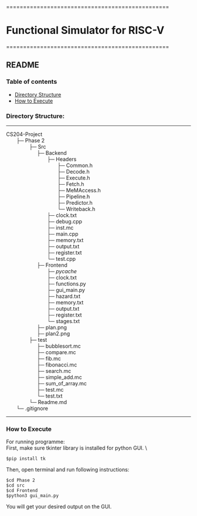 ================================================
# Functional Simulator for RISC-V
================================================

## README

### Table of contents
- [Directory Structure](#directory-structure)
- [How to Execute](#how-to-execute)



### Directory Structure:
----------
CS204-Project \
&ensp;&ensp;&ensp;&ensp;├─ Phase 2 \
&ensp;&ensp;&ensp;&ensp;&ensp;&ensp;&ensp;&ensp;&ensp;├─ Src <br>
&ensp;&ensp;&ensp;&ensp;&ensp;&ensp;&ensp;&ensp;&ensp;&ensp;&ensp;&ensp;├─ Backend<br>
&ensp;&ensp;&ensp;&ensp;&ensp;&ensp;&ensp;&ensp;&ensp;&ensp;&ensp;&ensp;&ensp;&ensp;&ensp;&ensp;├─ Headers<br>
&ensp;&ensp;&ensp;&ensp;&ensp;&ensp;&ensp;&ensp;&ensp;&ensp;&ensp;&ensp;&ensp;&ensp;&ensp;&ensp;&ensp;&ensp;&ensp;&ensp;├─ Common.h<br>
&ensp;&ensp;&ensp;&ensp;&ensp;&ensp;&ensp;&ensp;&ensp;&ensp;&ensp;&ensp;&ensp;&ensp;&ensp;&ensp;&ensp;&ensp;&ensp;&ensp;├─ Decode.h<br>
&ensp;&ensp;&ensp;&ensp;&ensp;&ensp;&ensp;&ensp;&ensp;&ensp;&ensp;&ensp;&ensp;&ensp;&ensp;&ensp;&ensp;&ensp;&ensp;&ensp;├─ Execute.h<br>
&ensp;&ensp;&ensp;&ensp;&ensp;&ensp;&ensp;&ensp;&ensp;&ensp;&ensp;&ensp;&ensp;&ensp;&ensp;&ensp;&ensp;&ensp;&ensp;&ensp;├─ Fetch.h<br>
&ensp;&ensp;&ensp;&ensp;&ensp;&ensp;&ensp;&ensp;&ensp;&ensp;&ensp;&ensp;&ensp;&ensp;&ensp;&ensp;&ensp;&ensp;&ensp;&ensp;├─ MeMAccess.h<br>
&ensp;&ensp;&ensp;&ensp;&ensp;&ensp;&ensp;&ensp;&ensp;&ensp;&ensp;&ensp;&ensp;&ensp;&ensp;&ensp;&ensp;&ensp;&ensp;&ensp;├─ Pipeline.h<br>
&ensp;&ensp;&ensp;&ensp;&ensp;&ensp;&ensp;&ensp;&ensp;&ensp;&ensp;&ensp;&ensp;&ensp;&ensp;&ensp;&ensp;&ensp;&ensp;&ensp;├─ Predictor.h<br>
&ensp;&ensp;&ensp;&ensp;&ensp;&ensp;&ensp;&ensp;&ensp;&ensp;&ensp;&ensp;&ensp;&ensp;&ensp;&ensp;&ensp;&ensp;&ensp;&ensp;└─ Writeback.h<br>
&ensp;&ensp;&ensp;&ensp;&ensp;&ensp;&ensp;&ensp;&ensp;&ensp;&ensp;&ensp;&ensp;&ensp;&ensp;&ensp;├─ clock.txt<br>
&ensp;&ensp;&ensp;&ensp;&ensp;&ensp;&ensp;&ensp;&ensp;&ensp;&ensp;&ensp;&ensp;&ensp;&ensp;&ensp;├─ debug.cpp<br>
&ensp;&ensp;&ensp;&ensp;&ensp;&ensp;&ensp;&ensp;&ensp;&ensp;&ensp;&ensp;&ensp;&ensp;&ensp;&ensp;├─ inst.mc<br>
&ensp;&ensp;&ensp;&ensp;&ensp;&ensp;&ensp;&ensp;&ensp;&ensp;&ensp;&ensp;&ensp;&ensp;&ensp;&ensp;├─ main.cpp<br>
&ensp;&ensp;&ensp;&ensp;&ensp;&ensp;&ensp;&ensp;&ensp;&ensp;&ensp;&ensp;&ensp;&ensp;&ensp;&ensp;├─ memory.txt<br>
&ensp;&ensp;&ensp;&ensp;&ensp;&ensp;&ensp;&ensp;&ensp;&ensp;&ensp;&ensp;&ensp;&ensp;&ensp;&ensp;├─ output.txt<br>
&ensp;&ensp;&ensp;&ensp;&ensp;&ensp;&ensp;&ensp;&ensp;&ensp;&ensp;&ensp;&ensp;&ensp;&ensp;&ensp;├─ register.txt<br>
&ensp;&ensp;&ensp;&ensp;&ensp;&ensp;&ensp;&ensp;&ensp;&ensp;&ensp;&ensp;&ensp;&ensp;&ensp;&ensp;└─ test.cpp<br>
&ensp;&ensp;&ensp;&ensp;&ensp;&ensp;&ensp;&ensp;&ensp;&ensp;&ensp;&ensp;├─ Frontend<br>
&ensp;&ensp;&ensp;&ensp;&ensp;&ensp;&ensp;&ensp;&ensp;&ensp;&ensp;&ensp;&ensp;&ensp;&ensp;&ensp;├─ _pycache_<br>
&ensp;&ensp;&ensp;&ensp;&ensp;&ensp;&ensp;&ensp;&ensp;&ensp;&ensp;&ensp;&ensp;&ensp;&ensp;&ensp;├─ clock.txt<br>
&ensp;&ensp;&ensp;&ensp;&ensp;&ensp;&ensp;&ensp;&ensp;&ensp;&ensp;&ensp;&ensp;&ensp;&ensp;&ensp;├─ functions.py<br>
&ensp;&ensp;&ensp;&ensp;&ensp;&ensp;&ensp;&ensp;&ensp;&ensp;&ensp;&ensp;&ensp;&ensp;&ensp;&ensp;├─ gui_main.py<br>
&ensp;&ensp;&ensp;&ensp;&ensp;&ensp;&ensp;&ensp;&ensp;&ensp;&ensp;&ensp;&ensp;&ensp;&ensp;&ensp;├─ hazard.txt<br>
&ensp;&ensp;&ensp;&ensp;&ensp;&ensp;&ensp;&ensp;&ensp;&ensp;&ensp;&ensp;&ensp;&ensp;&ensp;&ensp;├─ memory.txt<br>
&ensp;&ensp;&ensp;&ensp;&ensp;&ensp;&ensp;&ensp;&ensp;&ensp;&ensp;&ensp;&ensp;&ensp;&ensp;&ensp;├─ output.txt<br>
&ensp;&ensp;&ensp;&ensp;&ensp;&ensp;&ensp;&ensp;&ensp;&ensp;&ensp;&ensp;&ensp;&ensp;&ensp;&ensp;├─ register.txt<br>
&ensp;&ensp;&ensp;&ensp;&ensp;&ensp;&ensp;&ensp;&ensp;&ensp;&ensp;&ensp;&ensp;&ensp;&ensp;&ensp;└─ stages.txt<br>
&ensp;&ensp;&ensp;&ensp;&ensp;&ensp;&ensp;&ensp;&ensp;&ensp;&ensp;&ensp;├─ plan.png<br>
&ensp;&ensp;&ensp;&ensp;&ensp;&ensp;&ensp;&ensp;&ensp;&ensp;&ensp;&ensp;├─ plan2.png<br>
&ensp;&ensp;&ensp;&ensp;&ensp;&ensp;&ensp;&ensp;&ensp;├─ test<br>
&ensp;&ensp;&ensp;&ensp;&ensp;&ensp;&ensp;&ensp;&ensp;&ensp;&ensp;&ensp;├─ bubblesort.mc<br>
&ensp;&ensp;&ensp;&ensp;&ensp;&ensp;&ensp;&ensp;&ensp;&ensp;&ensp;&ensp;├─ compare.mc<br>
&ensp;&ensp;&ensp;&ensp;&ensp;&ensp;&ensp;&ensp;&ensp;&ensp;&ensp;&ensp;├─ fib.mc<br>
&ensp;&ensp;&ensp;&ensp;&ensp;&ensp;&ensp;&ensp;&ensp;&ensp;&ensp;&ensp;├─ fibonacci.mc<br>
&ensp;&ensp;&ensp;&ensp;&ensp;&ensp;&ensp;&ensp;&ensp;&ensp;&ensp;&ensp;├─ search.mc<br>
&ensp;&ensp;&ensp;&ensp;&ensp;&ensp;&ensp;&ensp;&ensp;&ensp;&ensp;&ensp;├─ simple_add.mc<br>
&ensp;&ensp;&ensp;&ensp;&ensp;&ensp;&ensp;&ensp;&ensp;&ensp;&ensp;&ensp;├─ sum_of_array.mc<br>
&ensp;&ensp;&ensp;&ensp;&ensp;&ensp;&ensp;&ensp;&ensp;&ensp;&ensp;&ensp;├─ test.mc<br>
&ensp;&ensp;&ensp;&ensp;&ensp;&ensp;&ensp;&ensp;&ensp;&ensp;&ensp;&ensp;└─ test.txt<br>
&ensp;&ensp;&ensp;&ensp;&ensp;&ensp;&ensp;&ensp;&ensp;└─ Readme.md<br>
&ensp;&ensp;&ensp;&ensp;└─ .gitignore 

----------

### How to Execute 

For running programme: \
	First, make sure tkinter library is installed for python GUI. \
	
	$pip install tk
	
Then, open terminal and run following instructions: 
	
	$cd Phase 2
	$cd src
	$cd Frontend
	$python3 gui_main.py
	
You will get your desired output on the GUI.

